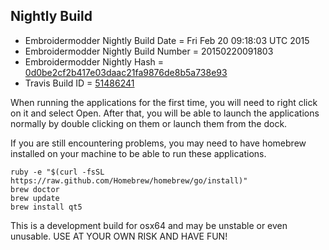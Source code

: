 
Nightly Build
------------------------------

* Embroidermodder Nightly Build Date = Fri Feb 20 09:18:03 UTC 2015
* Embroidermodder Nightly Build Number = 20150220091803
* Embroidermodder Nightly Hash = [0d0be2cf2b417e03daac21fa9876de8b5a738e93](https://github.com/Embroidermodder/Embroidermodder/commit/0d0be2cf2b417e03daac21fa9876de8b5a738e93)
* Travis Build ID = [51486241](https://travis-ci.org/Embroidermodder/Embroidermodder/builds/51486241)

When running the applications for the first time, you will need to right click on it and select Open.
After that, you will be able to launch the applications normally by double clicking on them or launch them from the dock.

If you are still encountering problems, you may need to have homebrew installed on your machine to be able to run these applications.
```
ruby -e "$(curl -fsSL https://raw.github.com/Homebrew/homebrew/go/install)"
brew doctor
brew update
brew install qt5
```

This is a development build for osx64 and may be unstable or even unusable.
USE AT YOUR OWN RISK AND HAVE FUN!

